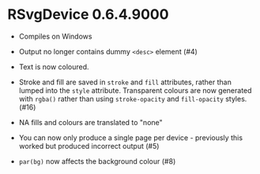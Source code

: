 # RSvgDevice 0.6.4.9000

* Compiles on Windows

* Output no longer contains dummy `<desc>` element (#4)

* Text is now coloured.

* Stroke and fill are saved in `stroke` and `fill` attributes, rather than
  lumped into the `style` attribute. Transparent colours are now generated with
  `rgba()` rather than using `stroke-opacity` and `fill-opacity` styles. (#16)

* NA fills and colours are translated to "none"

* You can now only produce a single page per device - previously this worked
  but produced incorrect output (#5)

* `par(bg)` now affects the background colour (#8)
